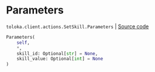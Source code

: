 # Parameters
`toloka.client.actions.SetSkill.Parameters` | [Source code](https://github.com/Toloka/toloka-kit/blob/v1.1.3/src/client/actions.py#L178)

```python
Parameters(
    self,
    *,
    skill_id: Optional[str] = None,
    skill_value: Optional[int] = None
)
```

